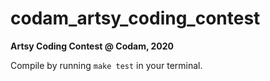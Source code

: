 # codam_artsy_coding_contest
**Artsy Coding Contest @ Codam, 2020**

Compile by running `make test` in your terminal.
